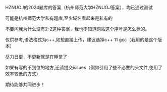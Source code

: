 HZNUOJ的2024题库的答案（杭州师范大学HZNUOJ答案），均已通过测试

可能是杭州师范大学私有题库,至少域名看起来是私有的

不要问我为什么没有2-2这种答案，我也不知道网站这个序号是怎么标的。

仅供参考,语法格式为c++,如想直接上传，建议选择c++ 11 gcc（我用的是这个版本）

尽力日更，不更新就是在睡觉了

如果有写的不到位的地方,还请提交issues（例如引用了些不必要的头文件,使用了效率较低的方式）

期待能够共同进步！
